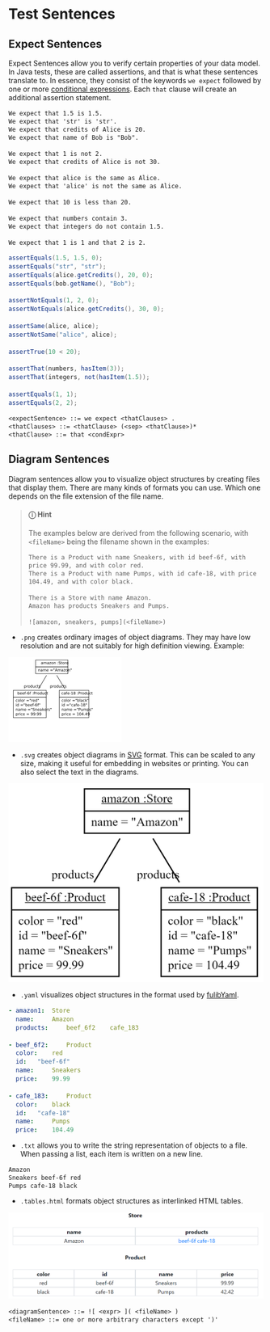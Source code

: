 # Test Sentences

## Expect Sentences

Expect Sentences allow you to verify certain properties of your data model. In Java tests, these are called assertions, and that is what these sentences translate to. In essence, they consist of the keywords `we expect` followed by one or more [conditional expressions](../expressions/conditionals.md). Each `that` clause will create an additional assertion statement.

```scenario
We expect that 1.5 is 1.5.
We expect that 'str' is 'str'.
We expect that credits of Alice is 20.
We expect that name of Bob is "Bob".

We expect that 1 is not 2.
We expect that credits of Alice is not 30.

We expect that alice is the same as Alice.
We expect that 'alice' is not the same as Alice.

We expect that 10 is less than 20.

We expect that numbers contain 3.
We expect that integers do not contain 1.5.

We expect that 1 is 1 and that 2 is 2.
```

```java
assertEquals(1.5, 1.5, 0);
assertEquals("str", "str");
assertEquals(alice.getCredits(), 20, 0);
assertEquals(bob.getName(), "Bob");

assertNotEquals(1, 2, 0);
assertNotEquals(alice.getCredits(), 30, 0);

assertSame(alice, alice);
assertNotSame("alice", alice);

assertTrue(10 < 20);

assertThat(numbers, hasItem(3));
assertThat(integers, not(hasItem(1.5));

assertEquals(1, 1);
assertEquals(2, 2);
```

```bnf
<expectSentence> ::= we expect <thatClauses> .
<thatClauses> ::= <thatClause> (<sep> <thatClause>)*
<thatClause> ::= that <condExpr>
```

## Diagram Sentences

Diagram sentences allow you to visualize object structures by creating files that display them. There are many kinds of formats you can use. Which one depends on the file extension of the file name.

> #### ⓘ Hint
>
> The examples below are derived from the following scenario, with `<fileName>` being the filename shown in the examples:
> 
> ```scenario
> There is a Product with name Sneakers, with id beef-6f, with price 99.99, and with color red.
> There is a Product with name Pumps, with id cafe-18, with price 104.49, and with color black.
> 
> There is a Store with name Amazon.
> Amazon has products Sneakers and Pumps.
> 
> ![amazon, sneakers, pumps](<fileName>)
> ```

* `.png` creates ordinary images of object diagrams. They may have low resolution and are not suitably for high definition viewing. Example:

![amazon.png](assets/download.png)

* `.svg` creates object diagrams in [SVG](https://en.wikipedia.org/wiki/Scalable_Vector_Graphics) format. This can be scaled to any size, making it useful for embedding in websites or printing. You can also select the text in the diagrams.

![amazon.svg](assets/amazon-svg.png)

* `.yaml` visualizes object structures in the format used by [fulibYaml](https://github.com/fujaba/fulibYaml).

```yaml
- amazon1: 	Store
  name: 	Amazon
  products: 	beef_6f2 	cafe_183 	

- beef_6f2: 	Product
  color: 	red
  id: 	"beef-6f"
  name: 	Sneakers
  price: 	99.99

- cafe_183: 	Product
  color: 	black
  id: 	"cafe-18"
  name: 	Pumps
  price: 	104.49
```

* `.txt` allows you to write the string representation of objects to a file. When passing a list, each item is written on a new line.

```scenario
Amazon
Sneakers beef-6f red
Pumps cafe-18 black
```

* `.tables.html` formats object structures as interlinked HTML tables.

![amazon.tables.html](assets/amazon-tables.png)

```bnf
<diagramSentence> ::= ![ <expr> ]( <fileName> )
<fileName> ::= one or more arbitrary characters except ')'
```

